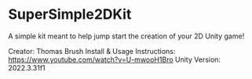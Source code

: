 # SuperSimple2DKit
A simple kit meant to help jump start the creation of your 2D Unity game!

Creator: Thomas Brush
Install & Usage Instructions: https://www.youtube.com/watch?v=U-mwooH1Bro
Unity Version: 2022.3.31f1
